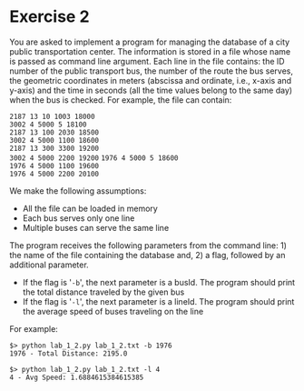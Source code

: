 # Exercise 2

You are asked to implement a program for managing the database of a city public transportation center. The information is stored in a file whose name is passed as command line argument. Each line in the file contains: the ID number of the public transport bus, the number of the route the bus serves, the geometric coordinates in meters (abscissa and ordinate, i.e., x-axis and y-axis) and the time in seconds (all the time values belong to the same day) when the bus is checked. For example, the file can contain:

`2187 13 10 1003 18000`\
`3002 4 5000 5 18100`\
`2187 13 100 2030 18500`\
`3002 4 5000 1100 18600`\
`2187 13 300 3300 19200`\
`3002 4 5000 2200 19200`
`1976 4 5000 5 18600`\
`1976 4 5000 1100 19600`\
`1976 4 5000 2200 20100`

We make the following assumptions:
- All the file can be loaded in memory
- Each bus serves only one line
- Multiple buses can serve the same line

The program receives the following parameters from the command line: 1) the name of the file containing the database and, 2) a flag, followed by an additional parameter.

- If the flag is '`-b`', the next parameter is a busId. The program should print the total distance traveled by the given bus
- If the flag is '`-l`', the next parameter is a lineId. The program should print the average speed of buses traveling on the line

For example:

`$> python lab_1_2.py lab_1_2.txt -b 1976`\
`1976 - Total Distance: 2195.0`

`$> python lab_1_2.py lab_1_2.txt -l 4`\
`4 - Avg Speed: 1.6884615384615385`